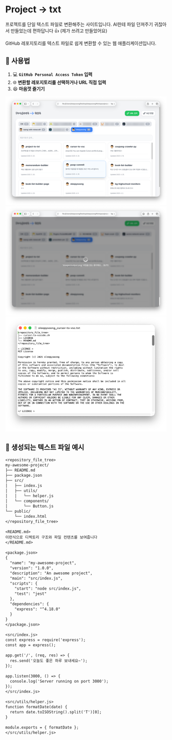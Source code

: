 # Project -> txt

프로젝트를 단일 텍스트 파일로 변환해주는 사이트입니다.
AI한테 파일 던져주기 귀찮아서 만들었는데 편하답니다 👍 (제가 쓰려고 만들었어요)

GitHub 레포지토리를 텍스트 파일로 쉽게 변환할 수 있는 웹 애플리케이션입니다.

## 🎯 사용법

1. 💻 **`GitHub Personal Access Token` 입력**
2. 🌐 **변환할 레포지토리를 선택하거나 URL 직접 입력**
3. 😆 **마음껏 즐기기**

![레포지토리 목록](images/repos.png)
![다운로드 진행](images/downloading.png)
![출력 결과](images/output.png)

## 📄 생성되는 텍스트 파일 예시

```
<repository_file_tree>
my-awesome-project/
├── README.md
├── package.json
├── src/
│   ├── index.js
│   ├── utils/
│   │   └── helper.js
│   └── components/
│       └── Button.js
└── public/
    └── index.html
</repository_file_tree>

<README.md>
이런식으로 디렉토리 구조와 파일 컨텐츠를 보여줍니다
</README.md>

<package.json>
{
  "name": "my-awesome-project",
  "version": "1.0.0",
  "description": "An awesome project",
  "main": "src/index.js",
  "scripts": {
    "start": "node src/index.js",
    "test": "jest"
  },
  "dependencies": {
    "express": "^4.18.0"
  }
}
</package.json>

<src/index.js>
const express = require('express');
const app = express();

app.get('/', (req, res) => {
  res.send('오늘도 좋은 하루 보내세요~');
});

app.listen(3000, () => {
  console.log('Server running on port 3000');
});
</src/index.js>

<src/utils/helper.js>
function formatDate(date) {
  return date.toISOString().split('T')[0];
}

module.exports = { formatDate };
</src/utils/helper.js>
```